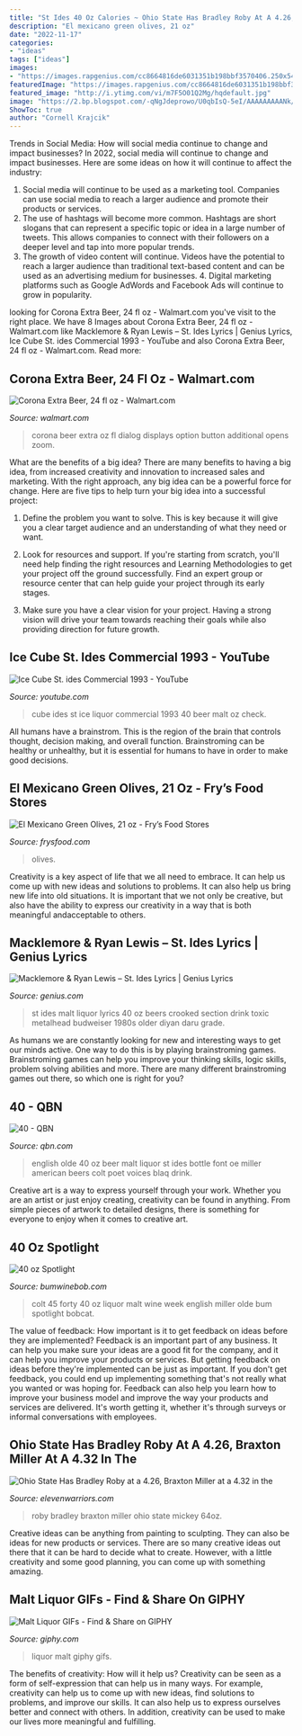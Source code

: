 ```yaml
---
title: "St Ides 40 Oz Calories ~ Ohio State Has Bradley Roby At A 4.26, Braxton Miller At A 4.32 In The"
description: "El mexicano green olives, 21 oz"
date: "2022-11-17"
categories:
- "ideas"
tags: ["ideas"]
images:
- "https://images.rapgenius.com/cc8664816de6031351b198bbf3570406.250x547x1.jpg"
featuredImage: "https://images.rapgenius.com/cc8664816de6031351b198bbf3570406.250x547x1.jpg"
featured_image: "http://i.ytimg.com/vi/m7F5O01Q2Mg/hqdefault.jpg"
image: "https://2.bp.blogspot.com/-qNgJdeprowo/U0qbIsQ-5eI/AAAAAAAAANk/7c86u1Nw-2I/s1600/20140409_003535110_iOS.jpg"
ShowToc: true
author: "Cornell Krajcik"
---
```



Trends in Social Media: How will social media continue to change and impact businesses?
In 2022, social media will continue to change and impact businesses. Here are some ideas on how it will continue to affect the industry: 
1. Social media will continue to be used as a marketing tool. Companies can use social media to reach a larger audience and promote their products or services. 
2. The use of hashtags will become more common. Hashtags are short slogans that can represent a specific topic or idea in a large number of tweets. This allows companies to connect with their followers on a deeper level and tap into more popular trends. 
3. The growth of video content will continue. Videos have the potential to reach a larger audience than traditional text-based content and can be used as an advertising medium for businesses. 4. Digital marketing platforms such as Google AdWords and Facebook Ads will continue to grow in popularity.

	

		
looking for Corona Extra Beer, 24 fl oz - Walmart.com you've visit to the right place. We have 8 Images about Corona Extra Beer, 24 fl oz - Walmart.com like Macklemore &amp; Ryan Lewis – St. Ides Lyrics | Genius Lyrics, Ice Cube St. ides Commercial 1993 - YouTube and also Corona Extra Beer, 24 fl oz - Walmart.com. Read more:
		
    
## Corona Extra Beer, 24 Fl Oz - Walmart.com

<img loading=lazy src="https://i5.walmartimages.com/asr/22bba480-9ae2-4a7a-9bfd-9037d812d1ed_1.6ed01e56e017108d7fdd438947bbf2f8.jpeg?odnHeight=450&amp;odnWidth=450&amp;odnBg=FFFFFF" onerror="this.onerror=null;this.src='https://tse2.mm.bing.net/th?id=OIP.fLMcoUTrsTHOplSk6QtpCAAAAA&amp;pid=15.1';" alt="Corona Extra Beer, 24 fl oz - Walmart.com">

_Source: walmart.com_

>corona beer extra oz fl dialog displays option button additional opens zoom. 

	

What are the benefits of a big idea?
There are many benefits to having a big idea, from increased creativity and innovation to increased sales and marketing. With the right approach, any big idea can be a powerful force for change. Here are five tips to help turn your big idea into a successful project:
1. Define the problem you want to solve. This is key because it will give you a clear target audience and an understanding of what they need or want.

2. Look for resources and support. If you're starting from scratch, you'll need help finding the right resources and Learning Methodologies to get your project off the ground successfully. Find an expert group or resource center that can help guide your project through its early stages.

3. Make sure you have a clear vision for your project. Having a strong vision will drive your team towards reaching their goals while also providing direction for future growth.

    
## Ice Cube St. Ides Commercial 1993 - YouTube

<img loading=lazy src="http://i.ytimg.com/vi/m7F5O01Q2Mg/hqdefault.jpg" onerror="this.onerror=null;this.src='https://tse1.mm.bing.net/th?id=OIP.JRikxwN-ZVe4x36vTnCyuwEsDh&amp;pid=15.1';" alt="Ice Cube St. ides Commercial 1993 - YouTube">

_Source: youtube.com_

>cube ides st ice liquor commercial 1993 40 beer malt oz check. 

	

All humans have a brainstrom. This is the region of the brain that controls thought, decision making, and overall function. Brainstroming can be healthy or unhealthy, but it is essential for humans to have in order to make good decisions.

    
## El Mexicano Green Olives, 21 Oz - Fry’s Food Stores

<img loading=lazy src="https://www.kroger.com/product/images/large/front/0004274328061" onerror="this.onerror=null;this.src='https://tse3.mm.bing.net/th?id=OIP.SdBGKaaz2LYihumjv-yR_QAAAA&amp;pid=15.1';" alt="El Mexicano Green Olives, 21 oz - Fry’s Food Stores">

_Source: frysfood.com_

>olives. 

	

Creativity is a key aspect of life that we all need to embrace. It can help us come up with new ideas and solutions to problems. It can also help us bring new life into old situations. It is important that we not only be creative, but also have the ability to express our creativity in a way that is both meaningful andacceptable to others.

    
## Macklemore &amp; Ryan Lewis – St. Ides Lyrics | Genius Lyrics

<img loading=lazy src="https://images.rapgenius.com/cc8664816de6031351b198bbf3570406.250x547x1.jpg" onerror="this.onerror=null;this.src='https://tse4.mm.bing.net/th?id=OIP.ANFIzIS7MNsteqbKs4klIAAAAA&amp;pid=15.1';" alt="Macklemore &amp; Ryan Lewis – St. Ides Lyrics | Genius Lyrics">

_Source: genius.com_

>st ides malt liquor lyrics 40 oz beers crooked section drink toxic metalhead budweiser 1980s older diyan daru grade. 

	

As humans we are constantly looking for new and interesting ways to get our minds active. One way to do this is by playing brainstroming games. Brainstroming games can help you improve your thinking skills, logic skills, problem solving abilities and more. There are many different brainstroming games out there, so which one is right for you?

    
## 40 - QBN

<img loading=lazy src="http://www.bov.ch/labels/USA/usa-miller-olde-english-800.jpg" onerror="this.onerror=null;this.src='https://tse2.mm.bing.net/th?id=OIP.WKrGjOx8klV8ViVNeonGVgHaLL&amp;pid=15.1';" alt="40 - QBN">

_Source: qbn.com_

>english olde 40 oz beer malt liquor st ides bottle font oe miller american beers colt poet voices blaq drink. 

	

Creative art is a way to express yourself through your work. Whether you are an artist or just enjoy creating, creativity can be found in anything. From simple pieces of artwork to detailed designs, there is something for everyone to enjoy when it comes to creative art.

    
## 40 Oz Spotlight

<img loading=lazy src="https://2.bp.blogspot.com/-qNgJdeprowo/U0qbIsQ-5eI/AAAAAAAAANk/7c86u1Nw-2I/s1600/20140409_003535110_iOS.jpg" onerror="this.onerror=null;this.src='https://tse3.mm.bing.net/th?id=OIP.NFEBi6BLIgSwssQ7PNLcBwHaJ4&amp;pid=15.1';" alt="40 oz Spotlight">

_Source: bumwinebob.com_

>colt 45 forty 40 oz liquor malt wine week english miller olde bum spotlight bobcat. 

	

The value of feedback: How important is it to get feedback on ideas before they are implemented?
Feedback is an important part of any business. It can help you make sure your ideas are a good fit for the company, and it can help you improve your products or services. But getting feedback on ideas before they're implemented can be just as important. If you don't get feedback, you could end up implementing something that's not really what you wanted or was hoping for. Feedback can also help you learn how to improve your business model and improve the way your products and services are delivered. It's worth getting it, whether it's through surveys or informal conversations with employees.

    
## Ohio State Has Bradley Roby At A 4.26, Braxton Miller At A 4.32 In The

<img loading=lazy src="http://i.imgur.com/fLGrxSa.jpg" onerror="this.onerror=null;this.src='https://tse1.mm.bing.net/th?id=OIP.CIo8ZVP85Pp0fa-CaTn1oAHaSE&amp;pid=15.1';" alt="Ohio State Has Bradley Roby at a 4.26, Braxton Miller at a 4.32 in the">

_Source: elevenwarriors.com_

>roby bradley braxton miller ohio state mickey 64oz. 

	

Creative ideas can be anything from painting to sculpting. They can also be ideas for new products or services. There are so many creative ideas out there that it can be hard to decide what to create. However, with a little creativity and some good planning, you can come up with something amazing.

    
## Malt Liquor GIFs - Find &amp; Share On GIPHY

<img loading=lazy src="https://media.giphy.com/media/Nww53qV1utOJW/giphy.gif" onerror="this.onerror=null;this.src='https://tse3.mm.bing.net/th?id=OIP.6YnNB6yQu1rHfbJa5SpDcwAAAA&amp;pid=15.1';" alt="Malt Liquor GIFs - Find &amp; Share on GIPHY">

_Source: giphy.com_

>liquor malt giphy gifs. 

	

The benefits of creativity: How will it help us?
Creativity can be seen as a form of self-expression that can help us in many ways. For example, creativity can help us to come up with new ideas, find solutions to problems, and improve our skills. It can also help us to express ourselves better and connect with others. In addition, creativity can be used to make our lives more meaningful and fulfilling.

